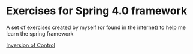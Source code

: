 # Exercises for Spring 4.0 framework 


A set of exercises created by myself (or found in the internet) to help me learn the spring framework

[Inversion of Control](./IoC%20-%20Exercises.md)
